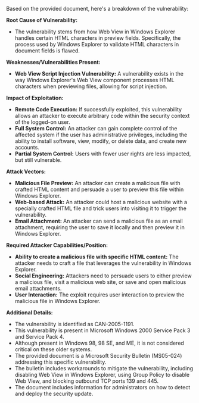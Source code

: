 Based on the provided document, here's a breakdown of the vulnerability:

**Root Cause of Vulnerability:**
- The vulnerability stems from how Web View in Windows Explorer handles certain HTML characters in preview fields. Specifically, the process used by Windows Explorer to validate HTML characters in document fields is flawed.

**Weaknesses/Vulnerabilities Present:**
- **Web View Script Injection Vulnerability:**  A vulnerability exists in the way Windows Explorer's Web View component processes HTML characters when previewing files, allowing for script injection.

**Impact of Exploitation:**
- **Remote Code Execution:** If successfully exploited, this vulnerability allows an attacker to execute arbitrary code within the security context of the logged-on user.
- **Full System Control:** An attacker can gain complete control of the affected system if the user has administrative privileges, including the ability to install software, view, modify, or delete data, and create new accounts.
- **Partial System Control:** Users with fewer user rights are less impacted, but still vulnerable.

**Attack Vectors:**
- **Malicious File Preview:** An attacker can create a malicious file with crafted HTML content and persuade a user to preview this file within Windows Explorer.
- **Web-based Attack:** An attacker could host a malicious website with a specially crafted HTML file and trick users into visiting it to trigger the vulnerability.
- **Email Attachment:** An attacker can send a malicious file as an email attachment, requiring the user to save it locally and then preview it in Windows Explorer.

**Required Attacker Capabilities/Position:**
- **Ability to create a malicious file with specific HTML content:** The attacker needs to craft a file that leverages the vulnerability in Windows Explorer.
- **Social Engineering:** Attackers need to persuade users to either preview a malicious file, visit a malicious web site, or save and open malicious email attachments.
- **User Interaction:** The exploit requires user interaction to preview the malicious file in Windows Explorer.

**Additional Details:**

- The vulnerability is identified as CAN-2005-1191.
- This vulnerability is present in Microsoft Windows 2000 Service Pack 3 and Service Pack 4.
- Although present in Windows 98, 98 SE, and ME, it is not considered critical on these older systems.
- The provided document is a Microsoft Security Bulletin (MS05-024) addressing this specific vulnerability.
- The bulletin includes workarounds to mitigate the vulnerability, including disabling Web View in Windows Explorer, using Group Policy to disable Web View, and blocking outbound TCP ports 139 and 445.
- The document includes information for administrators on how to detect and deploy the security update.